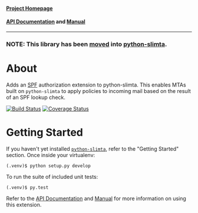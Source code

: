 #### [Project Homepage][1]
#### [API Documentation][2] and [Manual][3]

--------------------

### NOTE: This library has been [moved](https://www.slimta.org/blog/2020-10-30.html) into [python-slimta](https://github.com/slimta/python-slimta).

About
=====

Adds an [SPF][4] authorization extension to python-slimta. This enables MTAs
built on `python-slimta` to apply policies to incoming mail based on the result
of an SPF lookup check.

[![Build Status](https://travis-ci.org/slimta/python-slimta-spf.svg?branch=master)](https://travis-ci.org/slimta/python-slimta-spf)
[![Coverage Status](https://coveralls.io/repos/github/slimta/python-slimta-spf/badge.svg?branch=master)](https://coveralls.io/github/slimta/python-slimta-spf?branch=master)

Getting Started
===============

If you haven't yet installed [`python-slimta`][5], refer to the "Getting
Started" section. Once inside your virtualenv:

    (.venv)$ python setup.py develop

To run the suite of included unit tests:

    (.venv)$ py.test

Refer to the [API Documentation][2] and [Manual][3] for more information on
using this extension.

[1]: http://slimta.org/
[2]: http://docs.slimta.org/latest/api/extra.spf.html
[3]: http://docs.slimta.org/latest/manual/extensions.html#enforce-spf
[4]: http://www.openspf.org/
[5]: https://github.com/slimta/python-slimta

